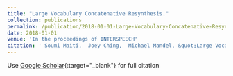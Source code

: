 ```yaml
---
title: "Large Vocabulary Concatenative Resynthesis."
collection: publications
permalink: /publication/2018-01-01-Large-Vocabulary-Concatenative-Resynthesis
date: 2018-01-01
venue: 'In the proceedings of INTERSPEECH'
citation: ' Soumi Maiti,  Joey Ching,  Michael Mandel, &quot;Large Vocabulary Concatenative Resynthesis..&quot; In the proceedings of INTERSPEECH, 2018.'
---
```

Use [Google Scholar](https://scholar.google.com/scholar?q=Large+Vocabulary+Concatenative+Resynthesis.){:target="_blank"} for full citation